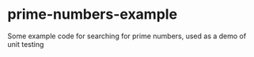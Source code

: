 # prime-numbers-example
Some example code for searching for prime numbers, used as a demo of unit testing
